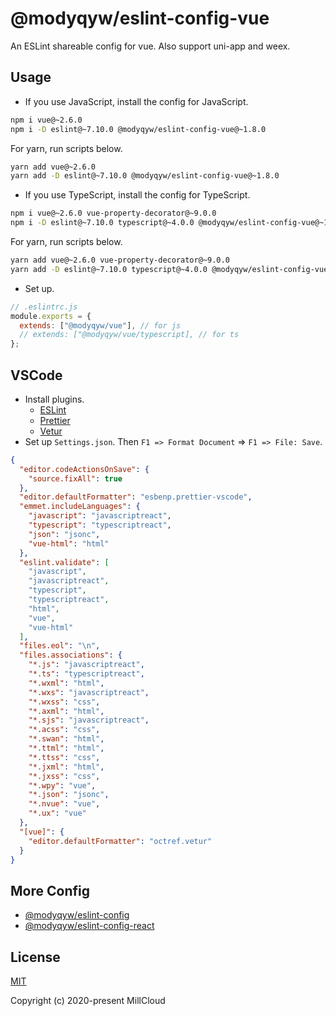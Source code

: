 # @modyqyw/eslint-config-vue

An ESLint shareable config for vue. Also support uni-app and weex.

## Usage

- If you use JavaScript, install the config for JavaScript.

```sh
npm i vue@~2.6.0
npm i -D eslint@~7.10.0 @modyqyw/eslint-config-vue@~1.8.0
```

For yarn, run scripts below.

```sh
yarn add vue@~2.6.0
yarn add -D eslint@~7.10.0 @modyqyw/eslint-config-vue@~1.8.0
```

- If you use TypeScript, install the config for TypeScript.

```sh
npm i vue@~2.6.0 vue-property-decorator@~9.0.0
npm i -D eslint@~7.10.0 typescript@~4.0.0 @modyqyw/eslint-config-vue@~1.8.0
```

For yarn, run scripts below.

```sh
yarn add vue@~2.6.0 vue-property-decorator@~9.0.0
yarn add -D eslint@~7.10.0 typescript@~4.0.0 @modyqyw/eslint-config-vue@~1.8.0
```

- Set up.

```js
// .eslintrc.js
module.exports = {
  extends: ["@modyqyw/vue"], // for js
  // extends: ["@modyqyw/vue/typescript], // for ts
};
```

## VSCode

- Install plugins.
  - [ESLint](https://marketplace.visualstudio.com/items?itemName=dbaeumer.vscode-eslint)
  - [Prettier](https://marketplace.visualstudio.com/items?itemName=esbenp.prettier-vscode)
  - [Vetur](https://marketplace.visualstudio.com/items?itemName=octref.vetur)
- Set up `Settings.json`. Then `F1 => Format Document` => `F1 => File: Save`.

```json
{
  "editor.codeActionsOnSave": {
    "source.fixAll": true
  },
  "editor.defaultFormatter": "esbenp.prettier-vscode",
  "emmet.includeLanguages": {
    "javascript": "javascriptreact",
    "typescript": "typescriptreact",
    "json": "jsonc",
    "vue-html": "html"
  },
  "eslint.validate": [
    "javascript",
    "javascriptreact",
    "typescript",
    "typescriptreact",
    "html",
    "vue",
    "vue-html"
  ],
  "files.eol": "\n",
  "files.associations": {
    "*.js": "javascriptreact",
    "*.ts": "typescriptreact",
    "*.wxml": "html",
    "*.wxs": "javascriptreact",
    "*.wxss": "css",
    "*.axml": "html",
    "*.sjs": "javascriptreact",
    "*.acss": "css",
    "*.swan": "html",
    "*.ttml": "html",
    "*.ttss": "css",
    "*.jxml": "html",
    "*.jxss": "css",
    "*.wpy": "vue",
    "*.json": "jsonc",
    "*.nvue": "vue",
    "*.ux": "vue"
  },
  "[vue]": {
    "editor.defaultFormatter": "octref.vetur"
  }
}
```

## More Config

- [@modyqyw/eslint-config](https://github.com/MillCloud/eslint-config)
- [@modyqyw/eslint-config-react](https://github.com/MillCloud/eslint-config-react)

## License

[MIT](./LICENSE)

Copyright (c) 2020-present MillCloud
